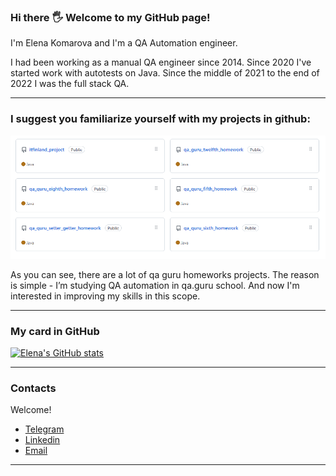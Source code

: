 ### Hi there :raised_hand_with_fingers_splayed: Welcome to my GitHub page!

I'm Elena Komarova and I'm a QA Automation engineer.

I had been working as a manual QA engineer since 2014. 
Since 2020 I've started work with autotests on Java. 
Since the middle of 2021 to the end of 2022 I was the full stack QA.

___


### I suggest you familiarize yourself with my projects in github:

<p align="center">
  <img src="images/Github_projects.PNG">
</p>

As you can see, there are a lot of qa guru homeworks projects. The reason is simple - I’m studying QA automation in qa.guru school. And now I'm interested in improving my skills in this scope.


___


### My card in GitHub

[![Elena's GitHub stats](https://github-readme-stats.vercel.app/api?username=elenaAeternanox)](https://github.com/elenaAeternanox/github-readme-stats)


___


### Contacts

Welcome!
+ [Telegram](https://t.me/elena_aeternanox)
+ [Linkedin](https://www.linkedin.com/in/elena-komarova-b728041b8/)
+ [Email](mailto:antares87@mail.ru)


___
